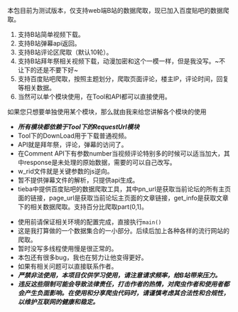 本包目前为测试版本，仅支持web端B站的数据爬取，现已加入百度贴吧的数据爬取。
1. 支持B站简单视频下载。
2. 支持B站弹幕api返回。
3. 支持B站评论区爬取（默认10轮）。
4. 支持B站拜年祭相关视频下载，动漫加密和这个一模一样，但是我没写。~不让下的还是不要下好~
5. 支持百度贴吧爬取，按照主题划分，爬取页面评论，楼主IP，评论时间，回复等相关数据。
6. 当然可以单个模块使用，在Tool和API都可以直接使用。

如果您只想要单独使用某个模块，那么就由我来给您讲解各个模块的使用
- ***所有模块都依赖于Tool下的RequestUrl模块***
- Tool下的DownLoad用于下载普通视频。
- API就是拜年祭，评论，弹幕的访问了。
- 在Comment API下有参数number当视频评论特别多的时候可以适当加大，其中response是未处理的原始数据，需要的可以自己改写。
- w_rid文件就是关键参数的js逆向。
- 暂不提供弹幕文件的解析，只提供api生成。
- tieba中提供百度贴吧的数据爬取工具，其中pn_url是获取当前论坛的所有主页面的链接，page_url是获取当前论坛主页面的文章链接，get_info是获取文章下的相关数据爬取。支持百分比爬取part(0,1]。



* 使用前请保证相关环境的配置完成，直接执行`main()`
* 这是我打算做的一个数据集合的一小部分。后续后加上各种各样的流行网站的爬取。
* 暂时没写多线程使用慢是很正常的。
* 本包还有很多bug，我也在努力让他变得更好。
* 如果有相关问题可以直接联系作者。
* ***严禁非法使用，本项目仅供学习使用，请注意请求频率，给B站带来压力。***
* ***违反这些限制可能会导致法律责任，打击作者的热情，对爬虫作者和使用者都会产生负面影响。在使用和分享爬虫代码时，请谨慎考虑其合法性和合规性，以维护互联网的健康和稳定。***
